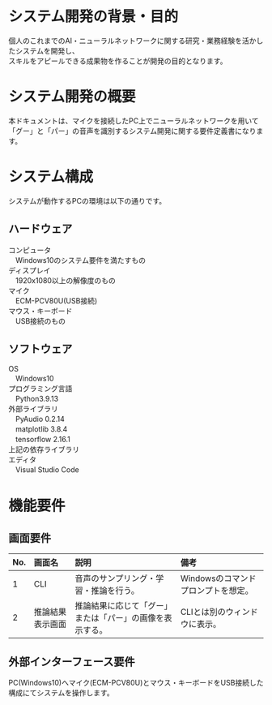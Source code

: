 # システム開発の背景・目的
個人のこれまでのAI・ニューラルネットワークに関する研究・業務経験を活かしたシステムを開発し、  
スキルをアピールできる成果物を作ることが開発の目的となります。  

# システム開発の概要
本ドキュメントは、マイクを接続したPC上でニューラルネットワークを用いて  
「グー」と「パー」の音声を識別するシステム開発に関する要件定義書になります。  

# システム構成
システムが動作するPCの環境は以下の通りです。  

## ハードウェア    
コンピュータ  
　Windows10のシステム要件を満たすもの  
ディスプレイ  
　1920x1080以上の解像度のもの  
マイク  
　ECM-PCV80U(USB接続)  
マウス・キーボード  
　USB接続のもの  

## ソフトウェア  
OS  
　Windows10  
プログラミング言語  
　Python3.9.13  
外部ライブラリ  
　PyAudio 0.2.14  
　matplotlib 3.8.4  
　tensorflow 2.16.1  
  上記の依存ライブラリ  
エディタ  
　Visual Studio Code

# 機能要件  
## 画面要件
|No.|画面名|説明|備考|
|:--|:--|:--|:--|
|1 |CLI|音声のサンプリング・学習・推論を行う。|Windowsのコマンドプロンプトを想定。|
|2 |推論結果表示画面|推論結果に応じて「グー」または「パー」の画像を表示する。|CLIとは別のウィンドウに表示。|

## 外部インターフェース要件
PC(Windows10)へマイク(ECM-PCV80U)とマウス・キーボードをUSB接続した構成にてシステムを操作します。  
